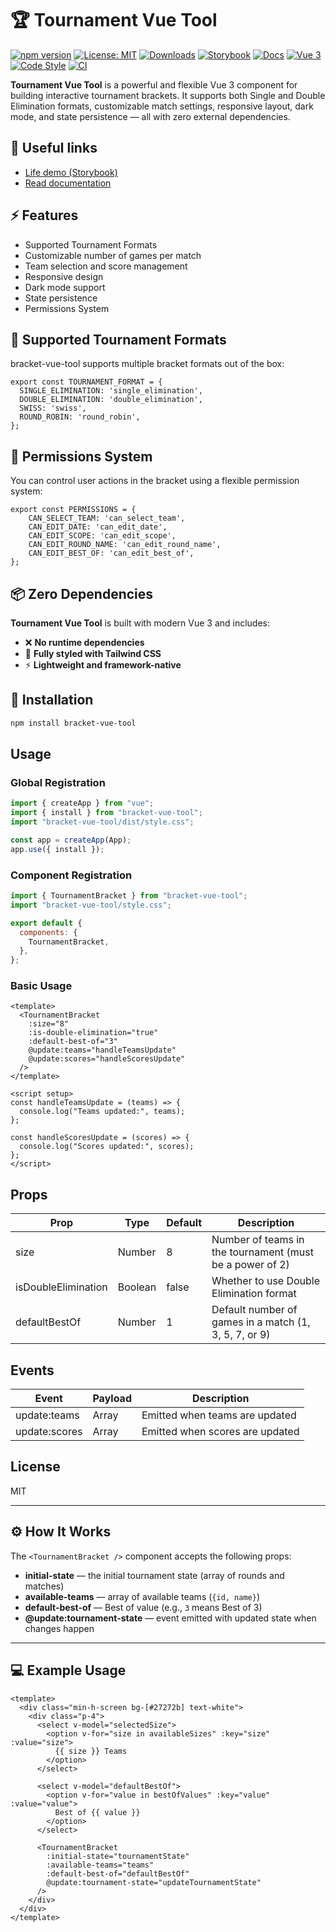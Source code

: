 # 🏆 Tournament Vue Tool

[![npm version](https://img.shields.io/npm/v/bracket-vue-tool.svg?style=flat-square)](https://www.npmjs.com/package/bracket-vue-tool)
[![License: MIT](https://img.shields.io/badge/License-MIT-blue.svg?style=flat-square)](LICENSE)
[![Downloads](https://img.shields.io/npm/dt/bracket-vue-tool.svg?style=flat-square)](https://www.npmjs.com/package/bracket-vue-tool)
[![Storybook](https://img.shields.io/badge/storybook-online-ff4785?style=flat-square&logo=storybook)](https://krepysh-spec.github.io/vue-tournament-bracket/storybook)
[![Docs](https://img.shields.io/badge/docs-available-blue?logo=gitbook)](https://krepysh-spec.github.io/vue-tournament-bracket/documentation/)
[![Vue 3](https://img.shields.io/badge/vue-3.x-brightgreen.svg?logo=vue.js)](https://vuejs.org/)
[![Code Style](https://img.shields.io/badge/code_style-prettier-ff69b4.svg?style=flat-square)](https://prettier.io/)
[![CI](https://github.com/krepysh-spec/vue-tournament-bracket/actions/workflows/ci-release.yml/badge.svg)](https://github.com/krepysh-spec/vue-tournament-bracket/actions/workflows/ci-release.yml)

**Tournament Vue Tool** is a powerful and flexible Vue 3 component for building interactive tournament brackets. It supports both Single and Double Elimination formats, customizable match settings, responsive layout, dark mode, and state persistence — all with zero external dependencies.

## 🔗 Useful links

- [Life demo (Storybook)](https://krepysh-spec.github.io/vue-tournament-bracket/storybook) 
- [Read documentation](https://krepysh-spec.github.io/vue-tournament-bracket/documentation)

## ⚡ Features

- Supported Tournament Formats
- Customizable number of games per match
- Team selection and score management
- Responsive design
- Dark mode support
- State persistence
- Permissions System

## 🧩 Supported Tournament Formats
bracket-vue-tool supports multiple bracket formats out of the box:
```JS
export const TOURNAMENT_FORMAT = {
  SINGLE_ELIMINATION: 'single_elimination',
  DOUBLE_ELIMINATION: 'double_elimination',
  SWISS: 'swiss',
  ROUND_ROBIN: 'round_robin',
};
```
## 🔐 Permissions System
You can control user actions in the bracket using a flexible permission system:
```JS
export const PERMISSIONS = {
    CAN_SELECT_TEAM: 'can_select_team',
    CAN_EDIT_DATE: 'can_edit_date',
    CAN_EDIT_SCOPE: 'can_edit_scope',
    CAN_EDIT_ROUND_NAME: 'can_edit_round_name',
    CAN_EDIT_BEST_OF: 'can_edit_best_of',
};
```

## 📦 Zero Dependencies

**Tournament Vue Tool** is built with modern Vue 3 and includes:

- ❌ **No runtime dependencies**
- 🎨 **Fully styled with Tailwind CSS**
- ⚡ **Lightweight and framework-native**

## 🚀 Installation

```bash
npm install bracket-vue-tool
```

## Usage

### Global Registration

```javascript
import { createApp } from "vue";
import { install } from "bracket-vue-tool";
import "bracket-vue-tool/dist/style.css";

const app = createApp(App);
app.use({ install });
```

### Component Registration

```javascript
import { TournamentBracket } from "bracket-vue-tool";
import "bracket-vue-tool/style.css";

export default {
  components: {
    TournamentBracket,
  },
};
```

### Basic Usage

```vue
<template>
  <TournamentBracket
    :size="8"
    :is-double-elimination="true"
    :default-best-of="3"
    @update:teams="handleTeamsUpdate"
    @update:scores="handleScoresUpdate"
  />
</template>

<script setup>
const handleTeamsUpdate = (teams) => {
  console.log("Teams updated:", teams);
};

const handleScoresUpdate = (scores) => {
  console.log("Scores updated:", scores);
};
</script>
```

## Props

| Prop                | Type    | Default | Description                                              |
| ------------------- | ------- | ------- | -------------------------------------------------------- |
| size                | Number  | 8       | Number of teams in the tournament (must be a power of 2) |
| isDoubleElimination | Boolean | false   | Whether to use Double Elimination format                 |
| defaultBestOf       | Number  | 1       | Default number of games in a match (1, 3, 5, 7, or 9)    |

## Events

| Event         | Payload | Description                     |
| ------------- | ------- | ------------------------------- |
| update:teams  | Array   | Emitted when teams are updated  |
| update:scores | Array   | Emitted when scores are updated |


## License

MIT

---

## ⚙ How It Works

The `<TournamentBracket />` component accepts the following props:

- **initial-state** — the initial tournament state (array of rounds and matches)
- **available-teams** — array of available teams (`{id, name}`)
- **default-best-of** — Best of value (e.g., `3` means Best of 3)
- **@update:tournament-state** — event emitted with updated state when changes happen

---

## 💻 Example Usage

```vue
<template>
  <div class="min-h-screen bg-[#27272b] text-white">
    <div class="p-4">
      <select v-model="selectedSize">
        <option v-for="size in availableSizes" :key="size" :value="size">
          {{ size }} Teams
        </option>
      </select>

      <select v-model="defaultBestOf">
        <option v-for="value in bestOfValues" :key="value" :value="value">
          Best of {{ value }}
        </option>
      </select>

      <TournamentBracket
        :initial-state="tournamentState"
        :available-teams="teams"
        :default-best-of="defaultBestOf"
        @update:tournament-state="updateTournamentState"
      />
    </div>
  </div>
</template>
```
